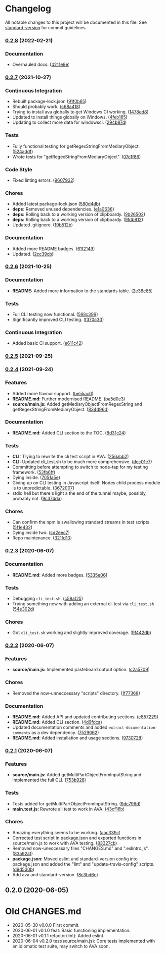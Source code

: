 # Changelog

All notable changes to this project will be documented in this file. See [standard-version](https://github.com/conventional-changelog/standard-version) for commit guidelines.

### [0.2.8](https://github.com/Anadian/regex-translator/compare/v0.2.7...v0.2.8) (2022-02-21)


### Documentation

* Overhauled docs. ([4211e9e](https://github.com/Anadian/regex-translator/commit/4211e9e85cd47fe79a1636a07ab6c30b9e06e5da))

### [0.2.7](https://github.com/Anadian/regex-translator/compare/v0.2.6...v0.2.7) (2021-10-27)


### Continuous Integration

* Rebuilt package-lock.json ([91f0b65](https://github.com/Anadian/regex-translator/commit/91f0b6595fef9990d5eb56de7c5be3faf320f5b2))
* Should probably work. ([c68a418](https://github.com/Anadian/regex-translator/commit/c68a418be7f8af99ab081d201e718c6c04b9c93f))
* Trying to install ava globally to get Windows CI working. ([1478ed8](https://github.com/Anadian/regex-translator/commit/1478ed8348cdd0bb3cd05997194f1fd5654b36dd))
* Updated to install things globally on Windows. ([4feb185](https://github.com/Anadian/regex-translator/commit/4feb185d53cc33c1a795489637680901eed120ad))
* Updating to collect more data for windowsci. ([294b87d](https://github.com/Anadian/regex-translator/commit/294b87d3b826f811dd81941809100f08b76a86cb))


### Tests

* Fully functional testing for getRegexStringFromMediaryObject. ([524addf](https://github.com/Anadian/regex-translator/commit/524addf105933da9c51c7abbc57abe300fc74024))
* Wrote tests for "getRegexStringFromMediaryObject". ([07c1f86](https://github.com/Anadian/regex-translator/commit/07c1f863ac5d37997dc1487249e3f24e2db5793a))


### Code Style

* Fixed linting errors. ([9607932](https://github.com/Anadian/regex-translator/commit/9607932ec7a02a5d1d48908d76fec7e72fb3f4e2))


### Chores

* Added latest package-lock.json ([580d4db](https://github.com/Anadian/regex-translator/commit/580d4dbc1d90389aaca44f3de560d7adb24d470e))
* **deps:** Removed unused dependencies. ([e1a0636](https://github.com/Anadian/regex-translator/commit/e1a0636cac95d5b9e4b982a7b45ca23c7782fd54))
* **deps:** Rolling back to a working version of clipboardy. ([9b26502](https://github.com/Anadian/regex-translator/commit/9b26502f7cd48ec3232f6f621c7d5cb3bd69614f))
* **deps:** Rolling back to a working version of clipboardy. ([9fdb812](https://github.com/Anadian/regex-translator/commit/9fdb812b5f881262ba6bb54dcf5d7a6c56fdb8df))
* Updated .gitignore. ([19b512b](https://github.com/Anadian/regex-translator/commit/19b512bee600ab4a2c5884f33106284797ecaa06))


### Documentation

* Added more README badges. ([61f2149](https://github.com/Anadian/regex-translator/commit/61f2149d2cb9f0f38e1f10de1776a37c27fe4295))
* Updated. ([2cc39cb](https://github.com/Anadian/regex-translator/commit/2cc39cb51b5b73f21f9dd51903b57f73322a9afa))

### [0.2.6](https://github.com/Anadian/regex-translator/compare/v0.2.5...v0.2.6) (2021-10-25)


### Documentation

* **README:** Added more information to the standards table. ([2e36c85](https://github.com/Anadian/regex-translator/commit/2e36c85f326bec17f58f6261b191bc7a54d72b4d))


### Tests

* Full CLI testing now functional. ([568c399](https://github.com/Anadian/regex-translator/commit/568c399dbcb31a9a371ed98ae6d9ec9c218195ab))
* Significantly improved CLI testing. ([f370c33](https://github.com/Anadian/regex-translator/commit/f370c33c53b605020a1ad6e33a55adb5eba2235b))


### Continuous Integration

* Added basic CI support. ([e611c42](https://github.com/Anadian/regex-translator/commit/e611c425a090043ec027fb1b6943837e3bd4eb1b))

### [0.2.5](https://github.com/Anadian/regex-translator/compare/v0.2.4...v0.2.5) (2021-09-25)

### [0.2.4](https://github.com/Anadian/regex-translator/compare/v0.2.3...v0.2.4) (2021-09-24)


### Features

* Added more flavour support. ([be55ac0](https://github.com/Anadian/regex-translator/commit/be55ac0b5d93d2fd1da3c3b94851ddf8dbcafd92))
* **README.md:** Further modernised README. ([ba5d0e3](https://github.com/Anadian/regex-translator/commit/ba5d0e37113069361ba2bfef8bd071c62389a236))
* **source/main.js:** Added getMediaryObjectFromRegexString and getRegexStringFromMediaryObject. ([834d96d](https://github.com/Anadian/regex-translator/commit/834d96d00f4d3f5380dcf38a09566b50d0735907))


### Documentation

* **README.md:** Added CLI section to the TOC. ([8d31e24](https://github.com/Anadian/regex-translator/commit/8d31e2447b8c300eaa409441cc4fa23454377aef))


### Tests

* **CLI:** Trying to rewrite the cli test script in AVA. ([256abb2](https://github.com/Anadian/regex-translator/commit/256abb2276cc559ce6bda6cb43c4f56c152b069f))
* **CLI:** Updated cli_test.sh to be much more comprehensive. ([dcc01e7](https://github.com/Anadian/regex-translator/commit/dcc01e7a807cab5866d5636dad8cdd141d55b216))
* Committing before attempting to switch to node-tap for my testing framework. ([53fb6ff](https://github.com/Anadian/regex-translator/commit/53fb6ff85ace6b0eabc93c0a00dcdf62f562b606))
* Dying inside. ([7051a5e](https://github.com/Anadian/regex-translator/commit/7051a5e33d9c7efe59c8f2173aa130e620e21fd4))
* Giving up on CLI testing in Javascript itself. Nodes child process module is to unpredictable. ([3672007](https://github.com/Anadian/regex-translator/commit/36720075a3faa756af80ac3c041fdd3ba10adb70))
* stdio hell but there's light a the end of the tunnel maybe, possibly, probably not. ([9c374da](https://github.com/Anadian/regex-translator/commit/9c374da5aae1d2e909e3c3e8824dc2c17e2421ee))


### Chores

* Can confirm the npm is swallowing standard streams in test scripts. ([5f1e432](https://github.com/Anadian/regex-translator/commit/5f1e4324a34b9e34526b035452ad783b248151a4))
* Dying inside two. ([cd2eec7](https://github.com/Anadian/regex-translator/commit/cd2eec79aa947a281466384ee26a8afc386240c8))
* Repo maintenance. ([321fd10](https://github.com/Anadian/regex-translator/commit/321fd10b88524d97199432ddcd5bdd27d7bf0cdd))

### [0.2.3](https://github.com/Anadian/regex-translator/compare/v0.2.2...v0.2.3) (2020-06-07)


### Documentation

* **README.md:** Added more badges. ([5335e06](https://github.com/Anadian/regex-translator/commit/5335e0608068b071cf69c927caf9098c2c50f438))


### Tests

* Debugging `cli_test.sh`. ([c58a125](https://github.com/Anadian/regex-translator/commit/c58a125b35b0af4adfd45730d0f04fda237f6cbe))
* Trying something new with adding an external cli test via `cli_test.sh` ([54e302d](https://github.com/Anadian/regex-translator/commit/54e302dc679861e06e3dc268818d66adf0c3f1c4))


### Chores

* Got `cli_test.sh` working and slightly improved coverage. ([9f442db](https://github.com/Anadian/regex-translator/commit/9f442dbc1246536643889bf1d5b3ce4e073e2dbb))

### [0.2.2](https://github.com/Anadian/regex-translator/compare/v0.2.1...v0.2.2) (2020-06-07)


### Features

* **source/main.js:** Implemented pasteboard output option. ([c2a5709](https://github.com/Anadian/regex-translator/commit/c2a57090cf79238bce00212c1bde28d0c9a99c77))


### Chores

* Removed the now-unneccessary "scripts" directory. ([1f77368](https://github.com/Anadian/regex-translator/commit/1f77368765ef4f62e500d155b42b00162b5b6759))


### Documentation

* **README.md:** Added API and updated contributing sections. ([c857229](https://github.com/Anadian/regex-translator/commit/c857229bdd6effc9fd0644a9ea8693d6a494008a))
* **README.md:** Added CLI section. ([4d9fdca](https://github.com/Anadian/regex-translator/commit/4d9fdca6d39bddf5f65f12e7e4fab7007e5944c2))
* Updated documentation comments and added `extract-documentation-comments` as a dev dependency. ([7529062](https://github.com/Anadian/regex-translator/commit/7529062baa5afcf1d0365913543d2ac55bbcc841))
* **README.md:** Added installation and usage sections. ([9730728](https://github.com/Anadian/regex-translator/commit/97307283a6e677abb504162957f5b085984f063e))

### [0.2.1](https://github.com/Anadian/regex-translator/compare/v0.2.0...v0.2.1) (2020-06-07)


### Features

* **source/main.js:** Added getMultiPartObjectFromInputString and implemented the full CLI. ([753b928](https://github.com/Anadian/regex-translator/commit/753b92880b9ccd52bb11689c83233ff56bed07c2))


### Tests

* Tests added for getMultiPartObjectFromInputString. ([9dc796d](https://github.com/Anadian/regex-translator/commit/9dc796d88d43817f7fbeeafb10626715e9cb0161))
* **main.test.js:** Rewrote all test to work in AVA. ([43cf16b](https://github.com/Anadian/regex-translator/commit/43cf16b84c97fb623afd3933ee8a3e40cba042d6))


### Chores

* Amazing everything seems to be working. ([aac339c](https://github.com/Anadian/regex-translator/commit/aac339c947dcc771e3564326835aebe8e74f5f09))
* Corrected test script in package.json and exported functions in source/main.js to work with AVA testing. ([83327cb](https://github.com/Anadian/regex-translator/commit/83327cbc37347e84689b9211cab68223861f7d41))
* Removed now-uneccessary files "CHANGES.md" and ".eslintrc.js". ([83a92a1](https://github.com/Anadian/regex-translator/commit/83a92a19fc6893aefc2f9b309f2bdb67771285b6))
* **package.json:** Moved eslint and standard-version config into package.json and added the "lint" and "update-travis-config" scripts. ([d9d530b](https://github.com/Anadian/regex-translator/commit/d9d530b0de883db763ca0279f7f15f3c5b5c39c7))
* Add ava and standard-version. ([8c3bd6e](https://github.com/Anadian/regex-translator/commit/8c3bd6e41d555ea0b6e65fb86dbc60296d3809e9))

## 0.2.0 (2020-06-05)

# Old CHANGES.md
- 2020-05-30 v0.0.0 First commit.
- 2020-06-01 v0.1.0 feat: Basic functioning implementation.
- 2020-06-01 v0.1.1 refactor(lint): Added eslint.
- 2020-06-04 v0.2.0 test(source/main.js): Core tests implemented with an idiomatic test suite, may switch to AVA soon.
